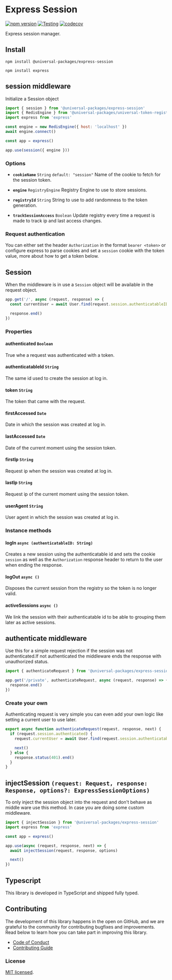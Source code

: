 # Express Session

[![npm version](https://badge.fury.io/js/@universal-packages%2Fexpress-session.svg)](https://www.npmjs.com/package/@universal-packages/express-session)
[![Testing](https://github.com/universal-packages/universal-express-session/actions/workflows/testing.yml/badge.svg)](https://github.com/universal-packages/universal-express-session/actions/workflows/testing.yml)
[![codecov](https://codecov.io/gh/universal-packages/universal-express-session/branch/main/graph/badge.svg?token=CXPJSN8IGL)](https://codecov.io/gh/universal-packages/universal-express-session)

Express session manager.

## Install

```shell
npm install @universal-packages/express-session

npm install express
```

## session middleware

Initialize a Session object

```js
import { session } from '@universal-packages/express-session'
import { RedisEngine } from '@universal-packages/universal-token-registry-redis'
import express from 'express'

const engine = new RedisEngine({ host: 'localhost' })
await engine.connect()

const app = express()

app.use(session({ engine }))
```

### Options

- **`cookieName`** `String` `default: "session"`
  Name of the cookie to fetch for the session token.

- **`engine`** `RegistryEngine`
  Registry Engine to use to store sessions.

- **`registryId`** `String`
  String to use to add randomness to the token generation.

- **`trackSessionAccess`** `Boolean`
  Update registry every time a request is made to track ip and last access changes.

### Request authentication

You can either set the header `Authorization` in the format `bearer <token>` or configure express to parse cookies and set a `session` cookie with the token value, more about how to get a token below.

## Session

When the middleware is in use a `Session` object will be available in the request object.

```js
app.get('/', async (request, response) => {
  const currentUser = await User.find(request.session.authenticatableID)

  response.end()
})
```

### Properties

#### authenticated `Boolean`

True whe a request was authenticated with a token.

#### authenticatableId `String`

The same id used to create the session at log in.

#### token `String`

The token that came with the request.

#### firstAccessed `Date`

Date in which the session was created at log in.

#### lastAccessed `Date`

Date of the current moment using the session token.

#### firstIp `String`

Request ip when the session was created at log in.

#### lastIp `String`

Request ip of the current moment using the session token.

#### userAgent `String`

User agent in which the session was created at log in.

### Instance methods

#### logIn `async (authenticatableID: String)`

Creates a new session using the authenticatable id and sets the cookie `session` as well as the `Authorization` response header to return to the user when ending the response.

#### logOut `async ()`

Disposes the current session from the registry so the token is no longer valid.

#### activeSessions `async ()`

We link the session with their authenticatable id to be able to grouping them later as active sessions.

## authenticate middleware

Use this for a simple request rejection if the session was not authenticated.If not authenticated the middleware ends the response with unauthorized status.

```js
import { authenticateRequest } from '@universal-packages/express-session'

app.get('/private', authenticateRequest, async (request, response) => {
  response.end()
})
```

### Create your own

Authenticating request is very simple you can even add your own logic like setting a current user to use later.

```js
export async function authenticateRequest(request, response, next) {
  if (request.session.authenticated) {
    request.currentUser = await User.find(request.session.authenticatableID)

    next()
  } else {
    response.status(401).end()
  }
}
```

## injectSession `(request: Request, response: Response, options?: ExpressSessionOptions)`

To only inject the session object into the request and don't behave as middle ware use this method. In case you are doing some custom middleware.

```js
import { injectSession } from '@universal-packages/express-session'
import express from 'express'

const app = express()

app.use(async (request, response, next) => {
  await injectSession(request, response, options)

  next()
})
```

## Typescript

This library is developed in TypeScript and shipped fully typed.

## Contributing

The development of this library happens in the open on GitHub, and we are grateful to the community for contributing bugfixes and improvements. Read below to learn how you can take part in improving this library.

- [Code of Conduct](./CODE_OF_CONDUCT.md)
- [Contributing Guide](./CONTRIBUTING.md)

### License

[MIT licensed](./LICENSE).

